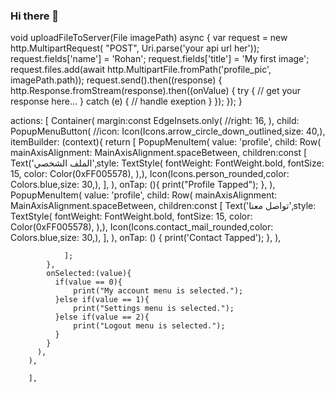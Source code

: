 ### Hi there 👋

<!--
**alifawzy22/alifawzy22** is a ✨ _special_ ✨ repository because its `README.md` (this file) appears on your GitHub profile.

Here are some ideas to get you started:

- 🔭 I’m currently working on ...
- 🌱 I’m currently learning ...
- 👯 I’m looking to collaborate on ...
- 🤔 I’m looking for help with ...
- 💬 Ask me about ...
- 📫 How to reach me: ...
- 😄 Pronouns: ...
- ⚡ Fun fact: ...
-->
void uploadFileToServer(File imagePath) async {
  var request = new http.MultipartRequest(
      "POST", Uri.parse('your api url her'));
request.fields['name'] = 'Rohan';
request.fields['title'] = 'My first image';
request.files.add(await http.MultipartFile.fromPath('profile_pic', imagePath.path));
  request.send().then((response) {
    http.Response.fromStream(response).then((onValue) {
      try {
        // get your response here...
      } catch (e) {
        // handle exeption
      }
    });
  });
}





actions: [
        Container(
          margin:const EdgeInsets.only(
            //right: 16,
          ),
          child: PopupMenuButton(
            //icon: Icon(Icons.arrow_circle_down_outlined,size: 40,),
            itemBuilder: (context){
              return [
                    PopupMenuItem(
                        value: 'profile',
                        child: Row(
                          mainAxisAlignment: MainAxisAlignment.spaceBetween,
                          children:const [
                            Text('الملف الشخصي',style: TextStyle(
                              fontWeight: FontWeight.bold,
                              fontSize: 15,
                              color: Color(0xFF005578),
                            ),),
                            Icon(Icons.person_rounded,color: Colors.blue,size: 30,),
                          ],
                        ),
                        onTap: (){
                          print("Profile Tapped");
                        },
                    ),
                    PopupMenuItem(
                        value: 'profile',
                        child: Row(
                          mainAxisAlignment: MainAxisAlignment.spaceBetween,
                          children:const [
                            Text('تواصل معنا',style: TextStyle(
                              fontWeight: FontWeight.bold,
                              fontSize: 15,
                              color: Color(0xFF005578),
                            ),),
                            Icon(Icons.contact_mail_rounded,color: Colors.blue,size: 30,),
                          ],
                        ),
                        onTap: () {
                          print('Contact Tapped');
                        },
                    ),

                    
                ];
            },
            onSelected:(value){
              if(value == 0){
                  print("My account menu is selected.");
              }else if(value == 1){
                  print("Settings menu is selected.");
              }else if(value == 2){
                  print("Logout menu is selected.");
              }
            }
          ),
        ),

        ],
      


